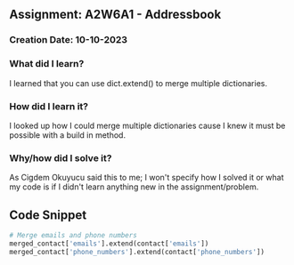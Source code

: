 ## Assignment: A2W6A1 - Addressbook

### Creation Date: 10-10-2023

### What did I learn?
I learned that you can use dict.extend() to merge multiple dictionaries.

### How did I learn it?
I looked up how I could merge multiple dictionaries cause I knew it must be possible with a build in method.

### Why/how did I solve it?
As Cigdem Okuyucu said this to me; I won't specify how I solved it or what my code is if I didn't
learn anything new in the assignment/problem.

## Code Snippet
```python
# Merge emails and phone numbers
merged_contact['emails'].extend(contact['emails'])
merged_contact['phone_numbers'].extend(contact['phone_numbers'])
```

